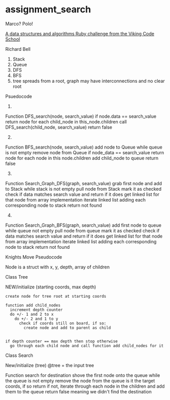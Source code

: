 # assignment_search
Marco?  Polo!

[A data structures and algorithms Ruby challenge from the Viking Code School](http://www.vikingcodeschool.com)

Richard Bell

1) Stack
2) Queue
3) DFS
4) BFS
5) tree spreads from a root, graph may have interconnections and no clear root

Psuedocode

1)

Function DFS_search(node, search_value)
  if node.data == search_value return node
  for each child_node in this_node.children
    call DFS_search(child_node, search_value)
  return false

2)

Function BFS_search(node, search_value)
  add node to Queue
  while queue is not empty
    remove node from Queue
    if node_data == search_value return node
    for each node in this node.children
      add child_node to queue
  return false

3)

Function Search_Graph_DFS(graph, search_value)
  grab first node and add to Stack
  while stack is not empty
    pull node from Stack
    mark it as checked
    check if data matches search value and return if it does
    get linked list for that node from array implementation
    iterate linked list adding each corresponding node to stack
  return not found

4)

Function Search_Graph_BFS(graph, search_value)
  add first node to queue
  while queue not empty
    pull node from queue
    mark it as checked
    check if data matches search value and return if it does
    get linked list for that node from array implementation
    iterate linked list adding each corresponding node to stack
  return not found


Knights Move Pseudocode

Node is a struct with x, y, depth, array of children

Class Tree

  NEW/initialize (starting coords, max depth)

    create node for tree root at starting coords

    function add child_nodes
      increment depth counter
      do +/- 1 and 2 to x
        do +/- 2 and 1 to y
          check if coords still on board, if so:
            create node and add to parent as child


    if depth counter == max depth then stop otherwise
      go through each child node and call function add child_nodes for it

Class Search

  New/initialize (tree)
    @tree = the input tree

  Function search for destination
    shove the first node onto the queue
    while the queue is not empty
      remove the node from the queue
      is it the target coords, if so return
      if not, iterate through each node in the children and add them to the queue
    return false meaning we didn't find the destination
